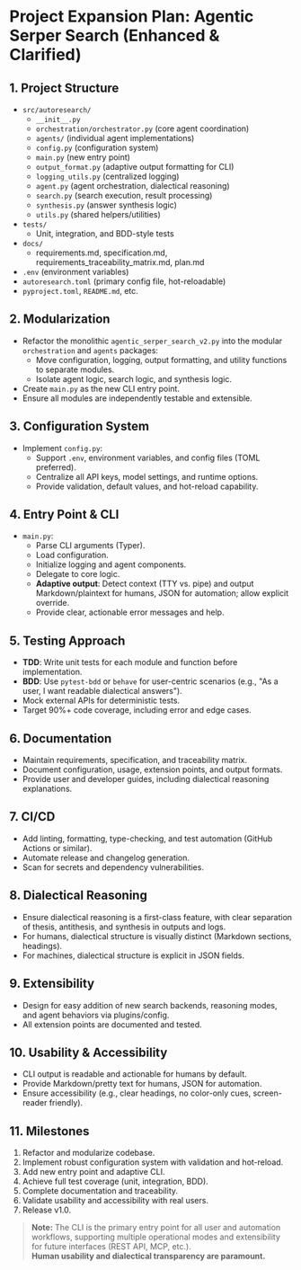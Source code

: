 # Project Expansion Plan: Agentic Serper Search (Enhanced & Clarified)

## 1. Project Structure

- `src/autoresearch/`
  - `__init__.py`
  - `orchestration/orchestrator.py` (core agent coordination)
  - `agents/` (individual agent implementations)
  - `config.py` (configuration system)
  - `main.py` (new entry point)
  - `output_format.py` (adaptive output formatting for CLI)
  - `logging_utils.py` (centralized logging)
  - `agent.py` (agent orchestration, dialectical reasoning)
  - `search.py` (search execution, result processing)
  - `synthesis.py` (answer synthesis logic)
  - `utils.py` (shared helpers/utilities)
- `tests/`
  - Unit, integration, and BDD-style tests
- `docs/`
  - requirements.md, specification.md, requirements_traceability_matrix.md, plan.md
- `.env` (environment variables)
- `autoresearch.toml` (primary config file, hot-reloadable)
- `pyproject.toml`, `README.md`, etc.

## 2. Modularization

- Refactor the monolithic `agentic_serper_search_v2.py` into the modular `orchestration` and `agents` packages:
  - Move configuration, logging, output formatting, and utility functions to separate modules.
  - Isolate agent logic, search logic, and synthesis logic.
- Create `main.py` as the new CLI entry point.
- Ensure all modules are independently testable and extensible.

## 3. Configuration System

- Implement `config.py`:
  - Support `.env`, environment variables, and config files (TOML preferred).
  - Centralize all API keys, model settings, and runtime options.
  - Provide validation, default values, and hot-reload capability.

## 4. Entry Point & CLI

- `main.py`:
  - Parse CLI arguments (Typer).
  - Load configuration.
  - Initialize logging and agent components.
  - Delegate to core logic.
  - **Adaptive output**: Detect context (TTY vs. pipe) and output Markdown/plaintext for humans, JSON for automation; allow explicit override.
  - Provide clear, actionable error messages and help.

## 5. Testing Approach

- **TDD**: Write unit tests for each module and function before implementation.
- **BDD**: Use `pytest-bdd` or `behave` for user-centric scenarios (e.g., "As a user, I want readable dialectical answers").
- Mock external APIs for deterministic tests.
- Target 90%+ code coverage, including error and edge cases.

## 6. Documentation

- Maintain requirements, specification, and traceability matrix.
- Document configuration, usage, extension points, and output formats.
- Provide user and developer guides, including dialectical reasoning explanations.

## 7. CI/CD

- Add linting, formatting, type-checking, and test automation (GitHub Actions or similar).
- Automate release and changelog generation.
- Scan for secrets and dependency vulnerabilities.

## 8. Dialectical Reasoning

- Ensure dialectical reasoning is a first-class feature, with clear separation of thesis, antithesis, and synthesis in outputs and logs.
- For humans, dialectical structure is visually distinct (Markdown sections, headings).
- For machines, dialectical structure is explicit in JSON fields.

## 9. Extensibility

- Design for easy addition of new search backends, reasoning modes, and agent behaviors via plugins/config.
- All extension points are documented and tested.

## 10. Usability & Accessibility

- CLI output is readable and actionable for humans by default.
- Provide Markdown/pretty text for humans, JSON for automation.
- Ensure accessibility (e.g., clear headings, no color-only cues, screen-reader friendly).

## 11. Milestones

1. Refactor and modularize codebase.
2. Implement robust configuration system with validation and hot-reload.
3. Add new entry point and adaptive CLI.
4. Achieve full test coverage (unit, integration, BDD).
5. Complete documentation and traceability.
6. Validate usability and accessibility with real users.
7. Release v1.0.

> **Note:** The CLI is the primary entry point for all user and automation workflows, supporting multiple operational modes and extensibility for future interfaces (REST API, MCP, etc.).  
> **Human usability and dialectical transparency are paramount.**

